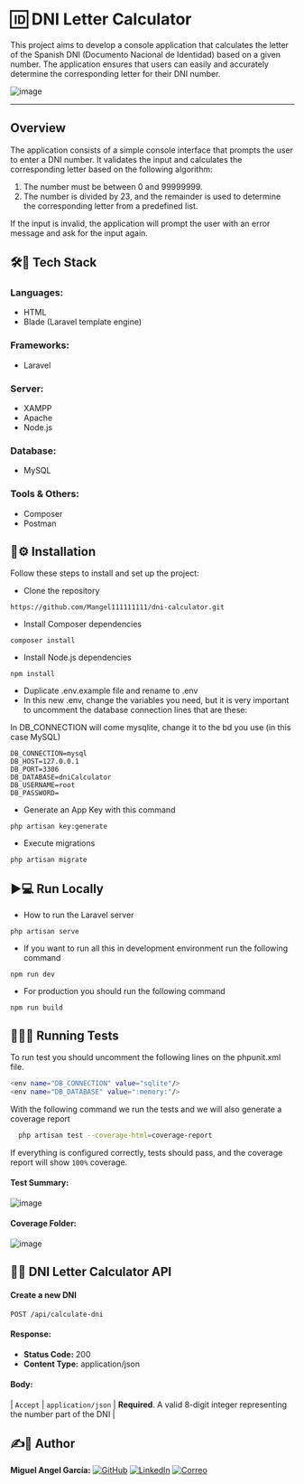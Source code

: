 # 🆔 DNI Letter Calculator

This project aims to develop a console application that calculates the letter of the Spanish DNI (Documento Nacional de Identidad) based on a given number. The application ensures that users can easily and accurately determine the corresponding letter for their DNI number.

![image](https://res.cloudinary.com/del1j3jge/image/upload/v1737724886/Captura_de_pantalla_2025-01-24_142110_wseeus.png)

---
## Overview

The application consists of a simple console interface that prompts the user to enter a DNI number. It validates the input and calculates the corresponding letter based on the following algorithm:

1. The number must be between 0 and 99999999.
2. The number is divided by 23, and the remainder is used to determine the corresponding letter from a predefined list.

If the input is invalid, the application will prompt the user with an error message and ask for the input again.

## 🛠️🚀 Tech Stack
### **Languages**:
- HTML
- Blade (Laravel template engine)

### **Frameworks**:
- Laravel

### **Server**:
- XAMPP
- Apache
- Node.js

### **Database**:
- MySQL

### **Tools & Others**:
- Composer
- Postman

## 🔧⚙️ Installation

Follow these steps to install and set up the project:

- Clone the repository

```
https://github.com/Mangel111111111/dni-calculator.git
```
- Install Composer dependencies

```
composer install
```
- Install Node.js dependencies

```
npm install
```
- Duplicate .env.example file and rename to .env
- In this new .env, change the variables you need, but it is very important to uncomment the database connection lines that are these:
 
In DB_CONNECTION will come mysqlite, change it to the bd you use (in this case MySQL)

```
DB_CONNECTION=mysql
DB_HOST=127.0.0.1
DB_PORT=3306
DB_DATABASE=dniCalculator
DB_USERNAME=root
DB_PASSWORD=
```
 - Generate an App Key with this command 
```
php artisan key:generate 
```

- Execute migrations  
```
php artisan migrate
```

## ▶️💻 Run Locally
- How to run the Laravel server  
```
php artisan serve
```

- If you want to run all this in development environment run the following command  
```
npm run dev
```

- For production you should run the following command 
```
npm run build
```

## 🏃‍♂️🧪 Running Tests

To run test you should uncomment the following lines on the phpunit.xml file.

```bash
<env name="DB_CONNECTION" value="sqlite"/>
<env name="DB_DATABASE" value=":memory:"/>
```

With the following command we run the tests and we will also generate a coverage report

```bash
  php artisan test --coverage-html=coverage-report
```

If everything is configured correctly, tests should pass, and the coverage report will show `100%` coverage.

#### Test Summary:
![image](https://res.cloudinary.com/del1j3jge/image/upload/v1737724424/Captura_de_pantalla_2025-01-24_140858_qzlnoz.png)

#### Coverage Folder:
![image](https://res.cloudinary.com/del1j3jge/image/upload/v1737724424/Captura_de_pantalla_2025-01-24_140912_px6gp3.png)

## 📡🌐 DNI Letter Calculator API

#### Create a new DNI

```http
POST /api/calculate-dni
```

#### Response:
- **Status Code:** 200
- **Content Type:** application/json

#### Body: 
| `Accept` | `application/json` | **Required**. A valid 8-digit integer representing the number part of the DNI  |

## ✍️🙍 Author
**Miguel Angel García:**  [![GitHub](https://img.shields.io/badge/GitHub-Perfil-black?style=flat-square&logo=github)](https://github.com/Mangel111111111)
[![LinkedIn](https://img.shields.io/badge/LinkedIn-Perfil-blue?style=flat-square&logo=linkedin)](www.linkedin.com/in/miguel-garcía-lópez-609136284)
[![Correo](https://img.shields.io/badge/Email-Contacto-red?style=flat-square&logo=gmail)](mailto:miguelg.lopez@outlook.com)
